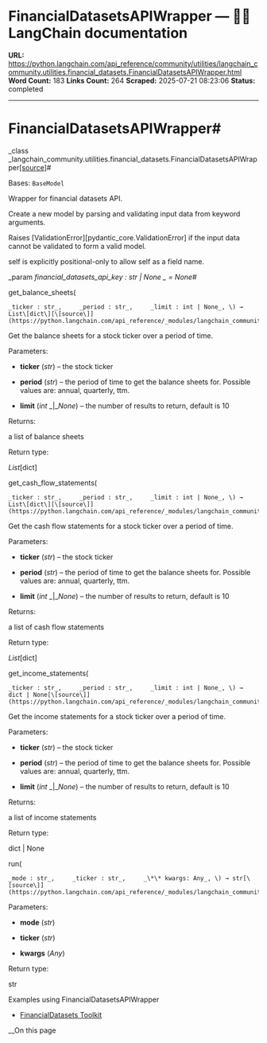# FinancialDatasetsAPIWrapper — 🦜🔗 LangChain  documentation

**URL:** https://python.langchain.com/api_reference/community/utilities/langchain_community.utilities.financial_datasets.FinancialDatasetsAPIWrapper.html
**Word Count:** 183
**Links Count:** 264
**Scraped:** 2025-07-21 08:23:06
**Status:** completed

---

# FinancialDatasetsAPIWrapper\#

_class _langchain\_community.utilities.financial\_datasets.FinancialDatasetsAPIWrapper[\[source\]](https://python.langchain.com/api_reference/_modules/langchain_community/utilities/financial_datasets.html#FinancialDatasetsAPIWrapper)\#     

Bases: `BaseModel`

Wrapper for financial datasets API.

Create a new model by parsing and validating input data from keyword arguments.

Raises \[ValidationError\]\[pydantic\_core.ValidationError\] if the input data cannot be validated to form a valid model.

self is explicitly positional-only to allow self as a field name.

_param _financial\_datasets\_api\_key _: str | None_ _ = None_\#     

get\_balance\_sheets\(

    _ticker : str_,     _period : str_,     _limit : int | None_, \) → List\[dict\][\[source\]](https://python.langchain.com/api_reference/_modules/langchain_community/utilities/financial_datasets.html#FinancialDatasetsAPIWrapper.get_balance_sheets)\#     

Get the balance sheets for a stock ticker over a period of time.

Parameters:     

  * **ticker** \(_str_\) – the stock ticker

  * **period** \(_str_\) – the period of time to get the balance sheets for. Possible values are: annual, quarterly, ttm.

  * **limit** \(_int_ _|__None_\) – the number of results to return, default is 10

Returns:     

a list of balance sheets

Return type:     

_List_\[dict\]

get\_cash\_flow\_statements\(

    _ticker : str_,     _period : str_,     _limit : int | None_, \) → List\[dict\][\[source\]](https://python.langchain.com/api_reference/_modules/langchain_community/utilities/financial_datasets.html#FinancialDatasetsAPIWrapper.get_cash_flow_statements)\#     

Get the cash flow statements for a stock ticker over a period of time.

Parameters:     

  * **ticker** \(_str_\) – the stock ticker

  * **period** \(_str_\) – the period of time to get the balance sheets for. Possible values are: annual, quarterly, ttm.

  * **limit** \(_int_ _|__None_\) – the number of results to return, default is 10

Returns:     

a list of cash flow statements

Return type:     

_List_\[dict\]

get\_income\_statements\(

    _ticker : str_,     _period : str_,     _limit : int | None_, \) → dict | None[\[source\]](https://python.langchain.com/api_reference/_modules/langchain_community/utilities/financial_datasets.html#FinancialDatasetsAPIWrapper.get_income_statements)\#     

Get the income statements for a stock ticker over a period of time.

Parameters:     

  * **ticker** \(_str_\) – the stock ticker

  * **period** \(_str_\) – the period of time to get the balance sheets for. Possible values are: annual, quarterly, ttm.

  * **limit** \(_int_ _|__None_\) – the number of results to return, default is 10

Returns:     

a list of income statements

Return type:     

dict | None

run\(

    _mode : str_,     _ticker : str_,     _\*\* kwargs: Any_, \) → str[\[source\]](https://python.langchain.com/api_reference/_modules/langchain_community/utilities/financial_datasets.html#FinancialDatasetsAPIWrapper.run)\#     

Parameters:     

  * **mode** \(_str_\)

  * **ticker** \(_str_\)

  * **kwargs** \(_Any_\)

Return type:     

str

Examples using FinancialDatasetsAPIWrapper

  * [FinancialDatasets Toolkit](https://python.langchain.com/docs/integrations/tools/financial_datasets/)

__On this page